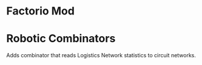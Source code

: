 # Factorio Mod
# Robotic Combinators 
Adds combinator that reads Logistics Network statistics to circuit networks.
